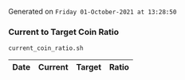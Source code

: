 Generated on `Friday 01-October-2021 at 13:28:50`

### Current to Target Coin Ratio
`current_coin_ratio.sh`

Date|Current|Target|Ratio
---|---|---|---
